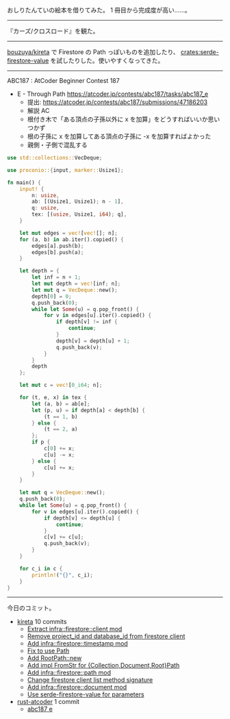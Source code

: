 おしりたんていの絵本を借りてみた。 1 冊目から完成度が高い……。

---

『カーズ/クロスロード』を観た。

---

[bouzuya/kireta] で Firestore の Path っぽいものを追加したり、 [crates:serde-firestore-value] を試したりした。使いやすくなってきた。

---

ABC187 : AtCoder Beginner Contest 187

- E - Through Path
  <https://atcoder.jp/contests/abc187/tasks/abc187_e>
  - 提出: <https://atcoder.jp/contests/abc187/submissions/47186203>
  - 解説 AC
  - 根付き木で「ある頂点の子孫以外に x を加算」をどうすればいいか思いつかず
  - 根の子孫に x を加算してある頂点の子孫に -x を加算すればよかった
  - 親側・子側で混乱する

```rust
use std::collections::VecDeque;

use proconio::{input, marker::Usize1};

fn main() {
    input! {
        n: usize,
        ab: [(Usize1, Usize1); n - 1],
        q: usize,
        tex: [(usize, Usize1, i64); q],
    }

    let mut edges = vec![vec![]; n];
    for (a, b) in ab.iter().copied() {
        edges[a].push(b);
        edges[b].push(a);
    }

    let depth = {
        let inf = n + 1;
        let mut depth = vec![inf; n];
        let mut q = VecDeque::new();
        depth[0] = 0;
        q.push_back(0);
        while let Some(u) = q.pop_front() {
            for v in edges[u].iter().copied() {
                if depth[v] != inf {
                    continue;
                }
                depth[v] = depth[u] + 1;
                q.push_back(v);
            }
        }
        depth
    };

    let mut c = vec![0_i64; n];

    for (t, e, x) in tex {
        let (a, b) = ab[e];
        let (p, u) = if depth[a] < depth[b] {
            (t == 1, b)
        } else {
            (t == 2, a)
        };
        if p {
            c[0] += x;
            c[u] -= x;
        } else {
            c[u] += x;
        }
    }

    let mut q = VecDeque::new();
    q.push_back(0);
    while let Some(u) = q.pop_front() {
        for v in edges[u].iter().copied() {
            if depth[v] <= depth[u] {
                continue;
            }
            c[v] += c[u];
            q.push_back(v);
        }
    }

    for c_i in c {
        println!("{}", c_i);
    }
}
```

---

今日のコミット。

- [kireta](https://github.com/bouzuya/kireta) 10 commits
  - [Extract infra::firestore::client mod](https://github.com/bouzuya/kireta/commit/f79e58b0179ee29168a70df77ac235b6e42438a2)
  - [Remove project_id and database_id from firestore client](https://github.com/bouzuya/kireta/commit/b6dcd56b8f3d50f170471e5adec67facfed2ef4c)
  - [Add infra::firestore::timestamp mod](https://github.com/bouzuya/kireta/commit/0beeba19ae142eb5f02ce0f32104d5ecc4f21890)
  - [Fix to use Path](https://github.com/bouzuya/kireta/commit/6bb369a46e65ead3f0b61499ea27c94b6673313f)
  - [Add RootPath::new](https://github.com/bouzuya/kireta/commit/b1b55de62a8f69183cce4f0315afdac1952f7aa4)
  - [Add impl FromStr for {Collection,Document,Root}Path](https://github.com/bouzuya/kireta/commit/256f20e67fa8577bac86db9b003694eeac359bc0)
  - [Add infra::firestore::path mod](https://github.com/bouzuya/kireta/commit/8356e03a3e65663635fe156b2db98f1bdf66635d)
  - [Change firestore client list method signature](https://github.com/bouzuya/kireta/commit/4aa0c45dd78f65a7dc9dc9188d62cf8563fba9d9)
  - [Add infra::firestore::document mod](https://github.com/bouzuya/kireta/commit/79ab9dee018192dc7ac5f1bd4c740521983fc6d9)
  - [Use serde-firestore-value for parameters](https://github.com/bouzuya/kireta/commit/03c9d6af0bf8d6bfad7f2628a8845fd484adef9e)
- [rust-atcoder](https://github.com/bouzuya/rust-atcoder) 1 commit
  - [abc187 e](https://github.com/bouzuya/rust-atcoder/commit/ed1d9924d80b4748e79ffb70d968932e129fef3f)

[bouzuya/kireta]: https://github.com/bouzuya/kireta
[crates:serde-firestore-value]: https://crates.io/crates/serde-firestore-value
